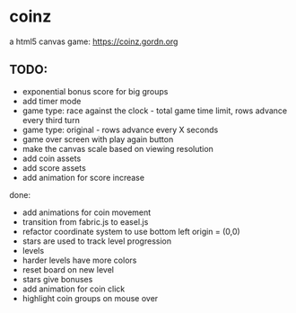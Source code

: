 # coinz

a html5 canvas game: https://coinz.gordn.org

## TODO:

- exponential bonus score for big groups
- add timer mode
- game type: race against the clock - total game time limit, rows advance every third turn
- game type: original - rows advance every X seconds
- game over screen with play again button
- make the canvas scale based on viewing resolution
- add coin assets
- add score assets
- add animation for score increase

done:

- add animations for coin movement
- transition from fabric.js to easel.js
- refactor coordinate system to use bottom left origin = (0,0)
- stars are used to track level progression
- levels
- harder levels have more colors
- reset board on new level
- stars give bonuses
- add animation for coin click
- highlight coin groups on mouse over